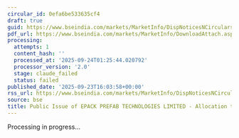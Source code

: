 ```yaml
---
circular_id: 0efa6be533635cf4
draft: true
guid: https://www.bseindia.com/markets/MarketInfo/DispNoticesNCirculars.aspx?Noticeid={F582776C-E659-48DB-B013-76194F045B4E}&noticeno=20250923-81&dt=09/23/2025&icount=81&totcount=84&flag=0
pdf_url: https://www.bseindia.com/markets/MarketInfo/DownloadAttach.aspx?id=20250923-81&attachedId=49805768-c9ef-49d3-b5ca-1073eff78d2a
processing:
  attempts: 1
  content_hash: ''
  processed_at: '2025-09-24T01:25:44.020792'
  processor_version: '2.0'
  stage: claude_failed
  status: failed
published_date: '2025-09-23T16:03:58+00:00'
rss_url: https://www.bseindia.com/markets/MarketInfo/DispNoticesNCirculars.aspx?Noticeid={F582776C-E659-48DB-B013-76194F045B4E}&noticeno=20250923-81&dt=09/23/2025&icount=81&totcount=84&flag=0
source: bse
title: Public Issue of EPACK PREFAB TECHNOLOGIES LIMITED - Allocation to Anchor Investors
---
```


Processing in progress...